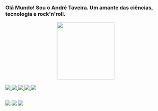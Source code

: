 ### Olá Mundo! Sou o André Taveira. Um amante das ciências, tecnologia e rock'n'roll.


<div align="center">
  <a href="https://github.com/taveira90">
  <img height="180em" src="https://github-readme-stats.vercel.app/api/top-langs/?username=taveira90&layout=compact&langs_count=7&theme=dracula"/>
</div>


<div style="display: inline_block"><br>
<img src="https://img.shields.io/badge/JavaScript-323330?style=for-the-badge&logo=javascript&logoColor=F7DF1E">
<img src="https://img.shields.io/badge/Node.js-43853D?style=for-the-badge&logo=node.js&logoColor=white">
<img src="https://img.shields.io/badge/HTML-239120?style=for-the-badge&logo=html5&logoColor=white">
<img src="https://img.shields.io/badge/CSS-239120?&style=for-the-badge&logo=css3&logoColor=white"> 
<img src="https://img.shields.io/badge/Linux-FCC624?style=for-the-badge&logo=linux&logoColor=black">
</div>

##

<div>
<a href="https://www.linkedin.com/in/andretaveira90" target="_blank"><img src="https://img.shields.io/badge/-LinkedIn-%230077B5?style=for-the-badge&logo=linkedin&logoColor=white" target="_blank"></a> 
<a href="https://instagram.com/andretaveira90" target="_blank"><img src="https://img.shields.io/badge/-Instagram-%23E4405F?style=for-the-badge&logo=instagram&logoColor=white" target="_blank"></a>
<a href="https://open.spotify.com/user/andretaveira90?si=n8hRAwBuQ2ScpcUbD4P2XA&utm_source=native-share-menu" target="_blank"><img src="https://img.shields.io/badge/Spotify-1ED760?&style=for-the-badge&logo=spotify&logoColor=white" target="_blank"></a>
</div>
